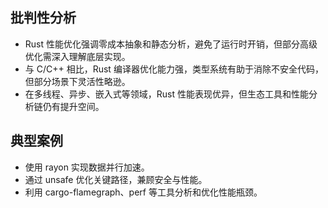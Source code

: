 ## 批判性分析
- Rust 性能优化强调零成本抽象和静态分析，避免了运行时开销，但部分高级优化需深入理解底层实现。
- 与 C/C++ 相比，Rust 编译器优化能力强，类型系统有助于消除不安全代码，但部分场景下灵活性略逊。
- 在多线程、异步、嵌入式等领域，Rust 性能表现优异，但生态工具和性能分析链仍有提升空间。

## 典型案例
- 使用 rayon 实现数据并行加速。
- 通过 unsafe 优化关键路径，兼顾安全与性能。
- 利用 cargo-flamegraph、perf 等工具分析和优化性能瓶颈。 